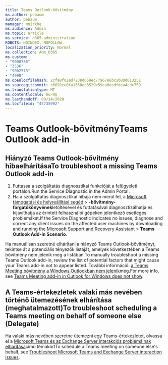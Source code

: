```yaml
---
title: Teams Outlook-bővítmény
ms.author: pebaum
author: pebaum
manager: mnirkhe
ms.audience: Admin
ms.topic: article
ms.service: o365-administration
ROBOTS: NOINDEX, NOFOLLOW
localization_priority: Normal
ms.collection: Adm_O365
ms.custom:
- "9000736"
- "3536"
- "9002573"
- "4990"
ms.openlocfilehash: 2cfa8f02ed7238d059ec7796786bc1b80d013251
ms.sourcegitcommit: c6692ce0fa1358ec3529e59ca0ecdfdea4cdc759
ms.translationtype: MT
ms.contentlocale: hu-HU
ms.lasthandoff: 09/14/2020
ms.locfileid: "47735992"
---
```

# <a name="teams-outlook-add-in"></a><span data-ttu-id="03828-102">Teams Outlook-bővítmény</span><span class="sxs-lookup"><span data-stu-id="03828-102">Teams Outlook add-in</span></span>

## <a name="to-troubleshoot-a-missing-teams-outlook-add-in"></a><span data-ttu-id="03828-103">Hiányzó Teams Outlook-bővítmény hibaelhárítása</span><span class="sxs-lookup"><span data-stu-id="03828-103">To troubleshoot a missing Teams Outlook add-in</span></span>

1. <span data-ttu-id="03828-104">Futtassa a szolgáltatás diagnosztikai funkcióját a felügyeleti portálon.</span><span class="sxs-lookup"><span data-stu-id="03828-104">Run the Service Diagnostic in the Admin Portal.</span></span> 
2. <span data-ttu-id="03828-105">Ha a szolgáltatás diagnosztikai hibája nem merül fel, a [Microsoft támogatási és helyreállítási segéd](https://aka.ms/SaRA-TeamsAddInScenario)  >  **-bővítmény-forgatókönyvének**letöltésével és futtatásával diagnosztizálhatja és kijavíthatja az érintett felhasználói gépeken jelentkező esetleges problémákat.</span><span class="sxs-lookup"><span data-stu-id="03828-105">If the Service Diagnostic indicates no issues, diagnose and correct any client issues on the affected user machines  by downloading and running the [Microsoft Support and Recovery Assistant](https://aka.ms/SaRA-TeamsAddInScenario) > **Teams Outlook Add-in Scenario**.</span></span>

<span data-ttu-id="03828-106">Ha manuálisan szeretné elhárítani a hiányzó Teams Outlook-bővítményt, tekintse át a potenciális tényezők listáját, amelyek következtében a Teams bővítmény nem jelenik meg a listában.</span><span class="sxs-lookup"><span data-stu-id="03828-106">To manually troubleshoot a missing Teams Outlook add-in, review the list of potential factors that might cause your Teams add-in not to appear listed.</span></span> <span data-ttu-id="03828-107">További információ: [a Teams Meeting bővítmény a Windows Outlookban nem jelenik](https://docs.microsoft.com/microsoftteams/teams-add-in-for-outlook#teams-meeting-add-in-in-outlook-for-windows-does-not-show)meg.</span><span class="sxs-lookup"><span data-stu-id="03828-107">For more info, see [Teams Meeting add-in in Outlook for Windows does not show](https://docs.microsoft.com/microsoftteams/teams-add-in-for-outlook#teams-meeting-add-in-in-outlook-for-windows-does-not-show).</span></span>

## <a name="to-troubleshoot-scheduling-a-teams-meeting-on-behalf-of-someone-else-delegate"></a><span data-ttu-id="03828-108">A Teams-értekezletek valaki más nevében történő ütemezésének elhárítása (meghatalmazott)</span><span class="sxs-lookup"><span data-stu-id="03828-108">To troubleshoot scheduling a Teams meeting on behalf of someone else (Delegate)</span></span>

<span data-ttu-id="03828-109">Ha valaki más nevében szeretne ütemezni egy Teams-értekezletet, olvassa el a [Microsoft Teams és az Exchange Server interakciós problémáinak elhárítása](https://docs.microsoft.com/microsoftteams/troubleshoot/known-issues/teams-exchange-interaction-issue)című témakört</span><span class="sxs-lookup"><span data-stu-id="03828-109">To schedule a Teams meeting on someone else's behalf, see [Troubleshoot Microsoft Teams and Exchange Server interaction issues](https://docs.microsoft.com/microsoftteams/troubleshoot/known-issues/teams-exchange-interaction-issue).</span></span>
